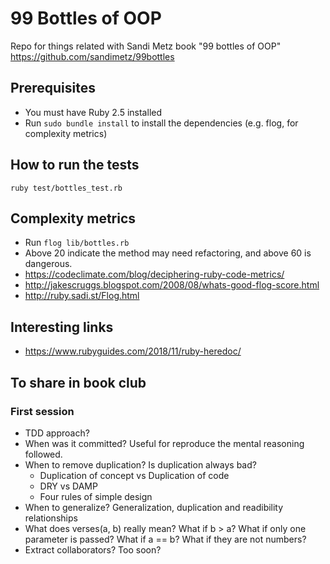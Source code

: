 # 99 Bottles of OOP
Repo for things related with Sandi Metz book "99 bottles of OOP"
https://github.com/sandimetz/99bottles


## Prerequisites
* You must have Ruby 2.5 installed
* Run `sudo bundle install` to install the dependencies (e.g. flog, for complexity metrics)


## How to run the tests
`ruby test/bottles_test.rb`


## Complexity metrics
* Run `flog lib/bottles.rb`
* Above 20 indicate the method may need refactoring, and above 60 is dangerous.
* https://codeclimate.com/blog/deciphering-ruby-code-metrics/
* http://jakescruggs.blogspot.com/2008/08/whats-good-flog-score.html
* http://ruby.sadi.st/Flog.html


## Interesting links
* https://www.rubyguides.com/2018/11/ruby-heredoc/


## To share in book club
### First session
* TDD approach?
* When was it committed? Useful for reproduce the mental reasoning followed.
* When to remove duplication? Is duplication always bad? 
    - Duplication of concept vs Duplication of code
    - DRY vs DAMP
    - Four rules of simple design
* When to generalize? Generalization, duplication and readibility relationships
* What does verses(a, b) really mean? What if b > a? What if only one parameter is passed? What if a == b? What if they are not numbers?
* Extract collaborators? Too soon?